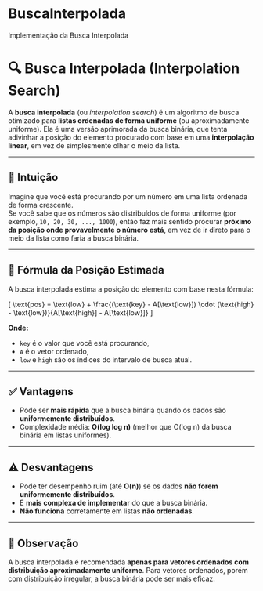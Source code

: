 # BuscaInterpolada
Implementação da Busca Interpolada

# 🔍 Busca Interpolada (Interpolation Search)

A **busca interpolada** (ou *interpolation search*) é um algoritmo de busca otimizado para **listas ordenadas de forma uniforme** (ou aproximadamente uniforme). Ela é uma versão aprimorada da busca binária, que tenta adivinhar a posição do elemento procurado com base em uma **interpolação linear**, em vez de simplesmente olhar o meio da lista.

---

## 🧠 Intuição

Imagine que você está procurando por um número em uma lista ordenada de forma crescente.  
Se você sabe que os números são distribuídos de forma uniforme (por exemplo, `10, 20, 30, ..., 1000`), então faz mais sentido procurar **próximo da posição onde provavelmente o número está**, em vez de ir direto para o meio da lista como faria a busca binária.

---

## 🔢 Fórmula da Posição Estimada

A busca interpolada estima a posição do elemento com base nesta fórmula:

\[
\text{pos} = \text{low} + \frac{(\text{key} - A[\text{low}]) \cdot (\text{high} - \text{low})}{A[\text{high}] - A[\text{low}]}
\]

**Onde:**
- `key` é o valor que você está procurando,
- `A` é o vetor ordenado,
- `low` e `high` são os índices do intervalo de busca atual.

---

## ✅ Vantagens

- Pode ser **mais rápida** que a busca binária quando os dados são **uniformemente distribuídos**.
- Complexidade média: **O(log log n)** (melhor que O(log n) da busca binária em listas uniformes).

---

## ⚠️ Desvantagens

- Pode ter desempenho ruim (até **O(n)**) se os dados **não forem uniformemente distribuídos**.
- É **mais complexa de implementar** do que a busca binária.
- **Não funciona** corretamente em listas **não ordenadas**.

---

## 📌 Observação

A busca interpolada é recomendada **apenas para vetores ordenados com distribuição aproximadamente uniforme**. Para vetores ordenados, porém com distribuição irregular, a busca binária pode ser mais eficaz.
